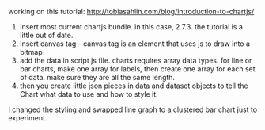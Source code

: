 working on this tutorial:
http://tobiasahlin.com/blog/introduction-to-chartjs/

1. insert most current chartjs bundle. in this case, 2.7.3. the tutorial is a little out of date.
2. insert canvas tag - canvas tag is an element that uses js to draw into a bitmap
3. add the data in script js file. charts requires array data types. for line or bar charts, make one array for labels, then create one array for each set of data. make sure they are all the same length.
4. then you create little json pieces in data and dataset objects to tell the Chart what data to use and how to style it.

I changed the styling and swapped line graph to a clustered bar chart just to experiment.